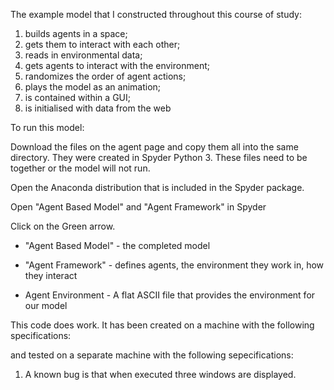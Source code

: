 The example model that I constructed throughout this course of study:

1. builds agents in a space;
2. gets them to interact with each other;
3. reads in environmental data;
4. gets agents to interact with the environment;
5. randomizes the order of agent actions;
6. plays the model as an animation;
7. is contained within a GUI;
8. is initialised with data from the web

To run this model:

Download the files on the agent page and copy them all into the same directory. They were created in Spyder Python 3. These files need to be together or the model will not run.

Open the Anaconda distribution that is included in the Spyder package.

Open "Agent Based Model" and "Agent Framework" in Spyder

Click on the Green arrow.

* "Agent Based Model" - the completed model

* "Agent Framework" - defines agents, the environment they work in, how they interact

* Agent Environment - A flat ASCII file that provides the environment for our model




This code does work.  It has been created on a machine with the following specifications:




and tested on a separate machine with the following sepecifications:  





1. A known bug is that when executed three windows are displayed.










